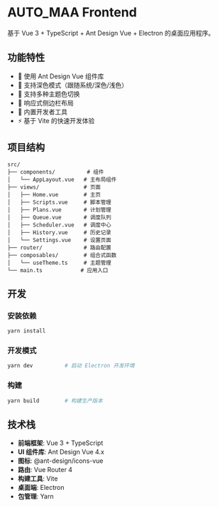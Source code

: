 # AUTO_MAA Frontend

基于 Vue 3 + TypeScript + Ant Design Vue + Electron 的桌面应用程序。

## 功能特性

- 🎨 使用 Ant Design Vue 组件库
- 🌙 支持深色模式（跟随系统/深色/浅色）
- 🎨 支持多种主题色切换
- 📱 响应式侧边栏布局
- 🔧 内置开发者工具
- ⚡ 基于 Vite 的快速开发体验

## 项目结构

```
src/
├── components/          # 组件
│   └── AppLayout.vue   # 主布局组件
├── views/              # 页面
│   ├── Home.vue        # 主页
│   ├── Scripts.vue     # 脚本管理
│   ├── Plans.vue       # 计划管理
│   ├── Queue.vue       # 调度队列
│   ├── Scheduler.vue   # 调度中心
│   ├── History.vue     # 历史记录
│   └── Settings.vue    # 设置页面
├── router/             # 路由配置
├── composables/        # 组合式函数
│   └── useTheme.ts     # 主题管理
└── main.ts            # 应用入口
```

## 开发

### 安装依赖
```bash
yarn install
```

### 开发模式
```bash
yarn dev          # 启动 Electron 开发环境
```

### 构建
```bash
yarn build        # 构建生产版本
```

## 技术栈

- **前端框架**: Vue 3 + TypeScript
- **UI 组件库**: Ant Design Vue 4.x
- **图标**: @ant-design/icons-vue
- **路由**: Vue Router 4
- **构建工具**: Vite
- **桌面端**: Electron
- **包管理**: Yarn
